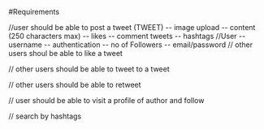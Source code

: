 #Requirements

//user should be able to post a tweet
        (TWEET)
            -- image upload
            -- content (250 characters max)
            -- likes
            -- comment tweets
            -- hashtags
//User 
            -- username
            -- authentication
            -- no of Followers
            -- email/password
// other users shoul be able to like a tweet
            
// other users should be able to tweet to a tweet

// other users should be able to retweet

// user should be able to visit a profile of author and follow

// search by hashtags 